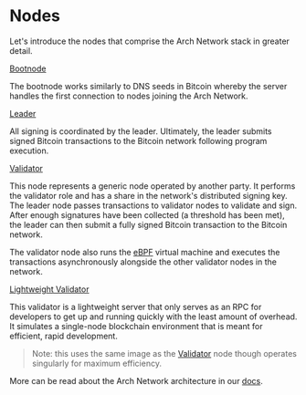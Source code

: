 # Nodes

Let's introduce the nodes that comprise the Arch Network stack in greater detail.

[Bootnode]

The bootnode works similarly to DNS seeds in Bitcoin whereby the server handles the first connection to nodes joining the Arch Network.

[Leader]

All signing is coordinated by the leader. Ultimately, the leader submits signed Bitcoin transactions to the Bitcoin network following program execution.
    
[Validator]
  
This node represents a generic node operated by another party. It performs the validator role and has a share in the network's distributed signing key. The leader node passes transactions to validator nodes to validate and sign. After enough signatures have been collected (a threshold has been met), the leader can then submit a fully signed Bitcoin transaction to the Bitcoin network.

The validator node also runs the [eBPF] virtual machine and executes the transactions asynchronously alongside the other validator nodes in the network.

[Lightweight Validator]

This validator is a lightweight server that only serves as an RPC for developers to get up and running quickly with the least amount of overhead. It simulates a single-node blockchain environment that is meant for efficient, rapid development.

> Note: this uses the same image as the [Validator] node though operates singularly for maximum efficiency.
 
More can be read about the Arch Network architecture in our [docs].

[docs]: https://docs.arch.network
[eBPF]: https://ebpf.io/
[Bootnode]: https://github.com/Arch-Network/arch-cli/blob/main/templates/bootnode.sh
[Leader]: https://github.com/Arch-Network/arch-cli/blob/main/templates/leader.sh
[Validator]: https://github.com/Arch-Network/arch-cli/blob/main/templates/validator.sh
[Lightweight Validator]: https://github.com/Arch-Network/arch-cli/blob/main/templates/validator.sh
